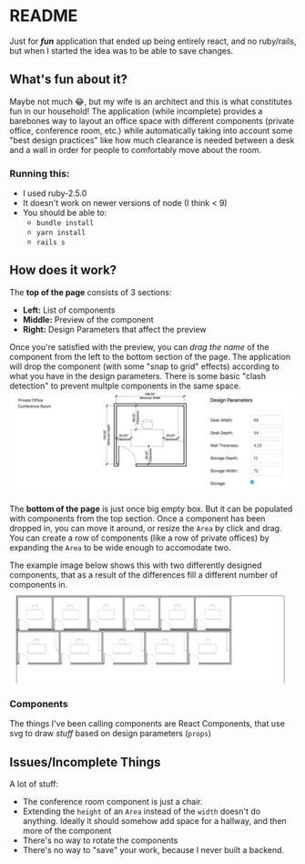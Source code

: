 # README

Just for **_fun_** application that ended up being entirely react, and no ruby/rails, but when I started the idea was to be able to save changes.

## What's fun about it?

Maybe not much 😂, but my wife is an architect and this is what constitutes fun in our household! The application (while incomplete) provides a barebones way to layout an office space with different components (private office, conference room, etc.) while automatically taking into account some "best design practices" like how much clearance is needed between a desk and a wall in order for people to comfortably move about the room.

### Running this:
* I used ruby-2.5.0
* It doesn't work on newer versions of node (I think < 9)
* You should be able to:
  * `bundle install`
  * `yarn install`
  * `rails s`
  
## How does it work?

The **top of the page** consists of 3 sections:
* **Left:**   List of components
* **Middle:** Preview of the component
* **Right:**  Design Parameters that affect the preview

Once you're satisfied with the preview, you can _drag the name_ of the component from the left to the bottom section of the page. The application will drop the component (with some "snap to grid" effects) according to what you have in the design parameters. There is some basic "clash detection" to prevent multple components in the same space.
![Top of Page](doc/top.png)

The **bottom of the page** is just once big empty box. But it can be populated with components from the top section. Once a component has been dropped in, you can move it around, or resize the `Area` by click and drag. You can create a row of components (like a row of private offices) by expanding the `Area` to be wide enough to accomodate two.

The example image below shows this with two differently designed components, that as a result of the differences fill a different number of components in.
![Bottom of Page](doc/bottom.png)

### Components
The things I've been calling components are React Components, that use svg to draw _stuff_ based on design parameters (`props`)

## Issues/Incomplete Things

A lot of stuff:
* The conference room component is just a chair.
* Extending the `height` of an `Area` instead of the `width` doesn't do anything. Ideally it should somehow add space for a hallway, and then more of the component
* There's no way to rotate the components
* There's no way to "save" your work, because I never built a backend.
